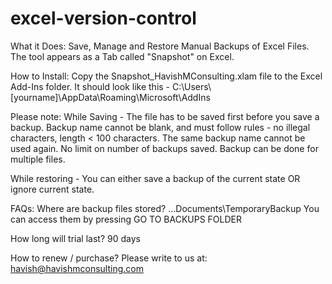 # excel-version-control
What it Does:
Save, Manage and Restore Manual Backups of Excel Files.
The tool appears as a Tab called "Snapshot" on Excel.



How to Install:
Copy the Snapshot_HavishMConsulting.xlam file to the Excel Add-Ins folder.
It should look like this - 
C:\Users\\[yourname]\AppData\Roaming\Microsoft\AddIns



Please note:
While Saving - 
The file has to be saved first before you save a backup.
Backup name cannot be blank, and must follow rules - no illegal characters, length < 100 characters.
The same backup name cannot be used again.
No limit on number of backups saved.
Backup can be done for multiple files.

While restoring - 
You can either save a backup of the current state OR ignore current state.



FAQs:
Where are backup files stored? 
...Documents\TemporaryBackup
You can access them by pressing GO TO BACKUPS FOLDER

How long will trial last?
90 days

How to renew / purchase?
Please write to us at: havish@havishmconsulting.com
